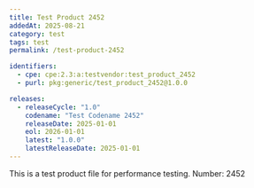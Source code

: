 ```yaml
---
title: Test Product 2452
addedAt: 2025-08-21
category: test
tags: test
permalink: /test-product-2452

identifiers:
  - cpe: cpe:2.3:a:testvendor:test_product_2452
  - purl: pkg:generic/test_product_2452@1.0.0

releases:
  - releaseCycle: "1.0"
    codename: "Test Codename 2452"
    releaseDate: 2025-01-01
    eol: 2026-01-01
    latest: "1.0.0"
    latestReleaseDate: 2025-01-01
---
```


This is a test product file for performance testing. Number: 2452
